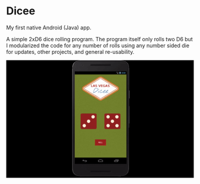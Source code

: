 # Dicee
My first native Android (Java) app.

A simple 2xD6 dice rolling program. The program itself only rolls two D6 but I modularized the code for any number of rolls using any number sided die for updates, other projects, and general re-usability.

![alt-text](https://github.com/bknie1/Dice/blob/master/demo.gif "Demo")
